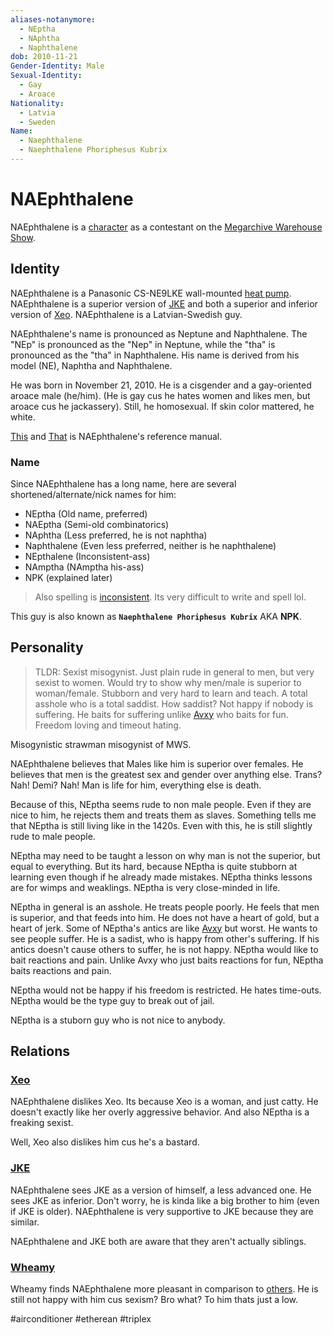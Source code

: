 ```yaml
---
aliases-notanymore:
  - NEptha
  - NAphtha
  - Naphthalene
dob: 2010-11-21
Gender-Identity: Male
Sexual-Identity:
  - Gay
  - Aroace
Nationality:
  - Latvia
  - Sweden
Name:
  - Naephthalene
  - Naephthalene Phoriphesus Kubrix
---
```

# NAEphthalene

NAEphthalene is a [character](Characters.md) as a contestant on the [Megarchive Warehouse Show](../../../Megarchive%20Warehouse%20Show/Megarchive%20Warehouse%20Show.md).

## Identity

NAEphthalene is a Panasonic CS-NE9LKE wall-mounted [heat pump](../../Species/Air%20Conditioners.md). NAEphthalene is a superior version of [JKE](JKE.md) and both a superior and inferior version of [Xeo](Xeo.md). NAEphthalene is a Latvian-Swedish guy.

NAEphthalene's name is pronounced as Neptune and Naphthalene. The "NEp" is pronounced as the "Nep" in Neptune, while the "tha" is pronounced as the "tha" in Naphthalene. His name is derived from his model (NE), Naphtha and Naphthalene.

He was born in November 21, 2010. He is a cisgender and a gay-oriented aroace male (he/him). (He is gay cus he hates women and likes men, but aroace cus he jackassery). Still, he homosexual.
If skin color mattered, he white.

[This](../../../_Attachments/PDFFiles/NAEphthalene/NAEphthalene-om.pdf) and [That](../../../_Attachments/PDFFiles/NAEphthalene/NAEphthalene-sm.pdf) is NAEphthalene's reference manual.

### Name

Since NAEphthalene has a long name, here are several shortened/alternate/nick names for him:
- NEptha (Old name, preferred)
- NAEptha (Semi-old combinatorics)
- NAphtha (Less preferred, he is not naphtha)
- Naphthalene (Even less preferred, neither is he naphthalene)
- NEpthalene (Inconsistent-ass)
- NAmptha (NAmptha his-ass)
- NPK (explained later)
> Also spelling is [inconsistent](void:NAEpthalene). Its very difficult to write and spell lol.

This guy is also known as **`Naephthalene Phoriphesus Kubrix`** AKA **NPK**. 

## Personality

> TLDR: Sexist misogynist. Just plain rude in general to men, but very sexist to women. Would try to show why men/male is superior to woman/female. Stubborn and very hard to learn and teach. A total asshole who is a total saddist. How saddist? Not happy if nobody is suffering. He baits for suffering unlike [Avxy](Avxy.md) who baits for fun. Freedom loving and timeout hating.

Misogynistic strawman misogynist of MWS.

NAEphthalene believes that Males like him is superior over females. He believes that men is the greatest sex and gender over anything else. Trans? Nah! Demi? Nah! Man is life for him, everything else is death.

Because of this, NEptha seems rude to non male people. Even if they are nice to him, he rejects them and treats them as slaves. Something tells me that NEptha is still living like in the 1420s. Even with this, he is still slightly rude to male people.

NEptha may need to be taught a lesson on why man is not the superior, but equal to everything. But its hard, because NEptha is quite stubborn at learning even though if he already made mistakes. NEptha thinks lessons are for wimps and weaklings. NEptha is very close-minded in life.

NEptha in general is an asshole. He treats people poorly. He feels that men is superior, and that feeds into him. He does not have a heart of gold, but a heart of jerk. Some of NEptha's antics are like [Avxy](Avxy.md) but worst. He wants to see people suffer. He is a sadist, who is happy from other's suffering. If his antics doesn't cause others to suffer, he is not happy. NEptha would like to bait reactions and pain. Unlike Avxy who just baits reactions for fun, NEptha baits reactions and pain.

NEptha would not be happy if his freedom is restricted. He hates time-outs. NEptha would be the type guy to break out of jail.

NEptha is a stuborn guy who is not nice to anybody.
## Relations

### [Xeo](Xeo.md)
NAEphthalene dislikes Xeo. Its because Xeo is a woman, and just catty.  He doesn't exactly like her overly aggressive behavior. And also NEptha is a freaking sexist.

Well, Xeo also dislikes him cus he's a bastard.

### [JKE](JKE.md)
NAEphthalene sees JKE as a version of himself, a less advanced one. He sees JKE as inferior. Don't worry, he is kinda like a big brother to him (even if JKE is older). NAEphthalene is very supportive to JKE because they are similar.

NAEphthalene and JKE both are aware that they aren't actually siblings.
### [Wheamy](Wheamy.md)
Wheamy finds NAEphthalene more pleasant in comparison to [others](VXU/VXU.md#DeltaCXG). He is still not happy with him cus sexism? Bro what? To him thats just a low.

#airconditioner #etherean #triplex

